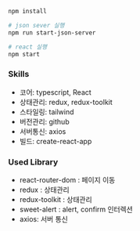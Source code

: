 ```bash
npm install

# json sever 실행
npm run start-json-server

# react 실행
npm start
```

### Skills
- 코어: typescript, React
- 상태관리: redux, redux-toolkit
- 스타일링: tailwind
- 버전관리: github
- 서버통신: axios
- 빌드: create-react-app

### Used Library
- react-router-dom : 페이지 이동
- redux : 상태관리
- redux-toolkit : 상태관리
- sweet-alert : alert, confirm 인터렉션
- axios: 서버 통신